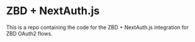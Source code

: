 # ZBD + NextAuth.js

This is a repo containing the code for the ZBD + NextAuth.js integration for ZBD OAuth2 flows.